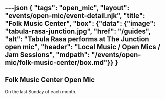 ---json
{
    "tags": "open_mic",
    "layout": "events/open-mic/event-detail.njk",
    "title": "Folk Music Center",
    "box": {"data": {"image": "tabula-rasa-junction.jpg",
                "href": "/guides",
                "alt": "Tabula Rasa performs at The Junction open mic",
                "header": "Local Music / Open Mics / Jam Sessions",
                "mdpath": "/events/open-mic/folk-music-center/box.md"}}
    }
---

## Folk Music Center Open Mic

On the last Sunday of each month.

